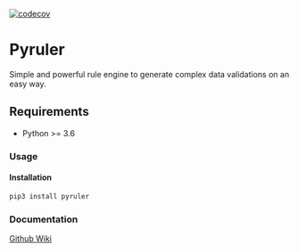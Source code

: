 [![codecov](https://codecov.io/gh/danteay/pyruler/branch/master/graph/badge.svg?token=WZ9QXIJ3Z7)](https://codecov.io/gh/danteay/pyruler)

# Pyruler

Simple and powerful rule engine to generate complex data validations on an easy way.

## Requirements

- Python >= 3.6

### Usage

#### Installation

```bash
pip3 install pyruler
```

### Documentation

[Github Wiki](https://github.com/danteay/pyruler/wiki)
